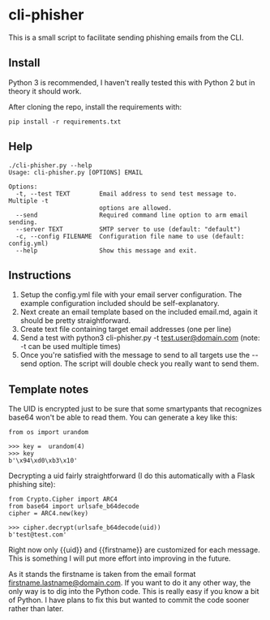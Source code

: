# cli-phisher

This is a small script to facilitate sending phishing emails from the CLI.

## Install

Python 3 is recommended, I haven't really tested this with Python 2 but in theory it should work.

After cloning the repo, install the requirements with:

`pip install -r requirements.txt`

## Help

```
./cli-phisher.py --help
Usage: cli-phisher.py [OPTIONS] EMAIL

Options:
  -t, --test TEXT        Email address to send test message to. Multiple -t
                         options are allowed.
  --send                 Required command line option to arm email sending.
  --server TEXT          SMTP server to use (default: "default")
  -c, --config FILENAME  Configuration file name to use (default: config.yml)
  --help                 Show this message and exit.
```

## Instructions

1. Setup the config.yml file with your email server configuration. The example configuration included should be self-explanatory.
2. Next create an email template based on the included email.md, again it should be pretty straightforward.
3. Create text file containing target email addresses (one per line)
3. Send a test with python3 cli-phisher.py -t test.user@domain.com (note: -t can be used multiple times)
4. Once you're satisfied with the message to send to all targets use the --send option. The script will double check you really want to send them.

## Template notes

The UID is encrypted just to be sure that some smartypants that recognizes base64 won't be able to read them. You can generate a key like this:

```
from os import urandom

>>> key =  urandom(4)
>>> key 
b'\x94\xd0\xb3\x10'
```

Decrypting a uid fairly straightforward (I do this automatically with a Flask phishing site):

```
from Crypto.Cipher import ARC4
from base64 import urlsafe_b64decode
cipher = ARC4.new(key)

>>> cipher.decrypt(urlsafe_b64decode(uid))
b'test@test.com'
```

Right now only {{uid}} and {{firstname}} are customized for each message. This is something I will put more effort into improving in the future.

As it stands the firstname is taken from the email format firstname.lastname@domain.com. If you want to do it any other way, the only way is to dig into the Python code. This is really easy if you know a bit of Python. I have plans to fix this but wanted to commit the code sooner rather than later. 
